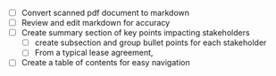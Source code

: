 - [ ] Convert scanned pdf document to markdown
- [ ] Review and edit markdown for accuracy
- [ ] Create summary section of key points impacting stakeholders
  - [ ] create subsection and group bullet points for each stakeholder
  - [ ] From a typical lease agreement, 
- [ ] Create a table of contents for easy navigation